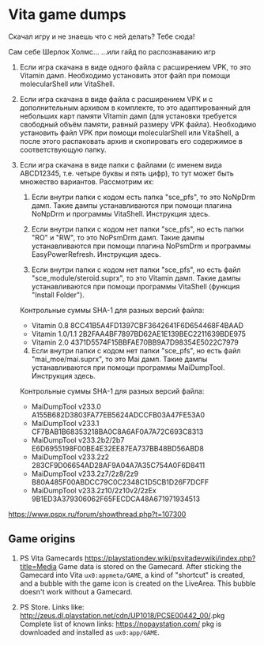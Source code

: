 # Vita game dumps

Скачал игру и не знаешь что с ней делать? Тебе сюда!

Сам себе Шерлок Холмс...
...или гайд по распознаванию игр

1. Если игра скачана в виде одного файла с расширением VPK, то это Vitamin дамп. Необходимо установить этот файл при помощи molecularShell или VitaShell.

2. Если игра скачана в виде файла с расширением VPK и с дополнительным архивом в комплекте, то это адаптированный для небольших карт памяти Vitamin дамп (для установки требуется свободный объём памяти, равный размеру VPK файла). Необходимо установить файл VPK при помощи molecularShell или VitaShell, а после этого распаковать архив и скопировать его содержимое в соответствующую папку.

3. Если игра скачана в виде папки с файлами (с именем вида ABCD12345, т.е. четыре буквы и пять цифр), то тут может быть множество вариантов. Рассмотрим их:
	1. Если внутри папки с кодом есть папка "sce_pfs", то это NoNpDrm дамп. Такие дампы устанавливаются при помощи плагина NoNpDrm и программы VitaShell. Инструкция здесь.

	2. Если внутри папки с кодом нет папки "sce_pfs", но есть папки "RO" и "RW", то это NoPsmDrm дамп. Такие дампы устанавливаются при помощи плагина NoPsmDrm и программы EasyPowerRefresh. Инструкция здесь.

	3. Если внутри папки с кодом нет папки "sce_pfs", но есть файл "sce_module/steroid.suprx", то это Vitamin дамп. Такие дампы устанавливаются при помощи программы VitaShell (функция "Install Folder").

	Контрольные суммы SHA-1 для разных версий файла:
	- Vitamin	0.8	8CC41B5A4FD1397CBF3642641F6D654468F4BAAD
	- Vitamin	1.0/1.1	2B2FAA4BF7897BD62AE1E139BEC2211639BDE975
	- Vitamin	2.0	4371D5574F15BBFAE70BB9A7D98354E5022C7979

	4. Если внутри папки с кодом нет папки "sce_pfs", но есть файл "mai_moe/mai.suprx", то это Mai дамп. Такие дампы устанавливаются при помощи программы MaiDumpTool. Инструкция здесь.

	Контрольные суммы SHA-1 для разных версий файла:
	- MaiDumpTool	v233.0	A155B682D3803FA77EB5624ADCCFB03A47FE53A0
	- MaiDumpTool	v233.1	CF7BAB1B68353218BA0C8A6AF0A7A72C693C8313
	- MaiDumpTool	v233.2b2/2b7	E6D6955198F00BE4E32EE87EA737BB48BD56ABD8
	- MaiDumpTool	v233.2z2	283CF9D06654AD28AF9A04A7A35C754A0F6D8411
	- MaiDumpTool	v233.2z7/2z8/2z9	B80A485F00ABDCC79C0C2348C1D5CB1D26F7DCFF
	- MaiDumpTool	v233.2z10/2z10v2/2zEx	9B1ED3A379306062F65FECDCA48A671971934513

https://www.pspx.ru/forum/showthread.php?t=107300

## Game origins

1. PS Vita Gamecards
https://playstationdev.wiki/psvitadevwiki/index.php?title=Media
Game data is stored on the Gamecard. After sticking the Gamecard into Vita `ux0:appmeta/GAME`, a kind of "shortcut" is created, and a bubble with the game icon is created on the LiveArea. This bubble doesn't work without a Gamecard. 

2. PS Store. Links like: http://zeus.dl.playstation.net/cdn/UP1018/PCSE00442_00/<name>.pkg
Complete list of known links: https://nopaystation.com/
pkg is downloaded and installed as `ux0:app/GAME`.
